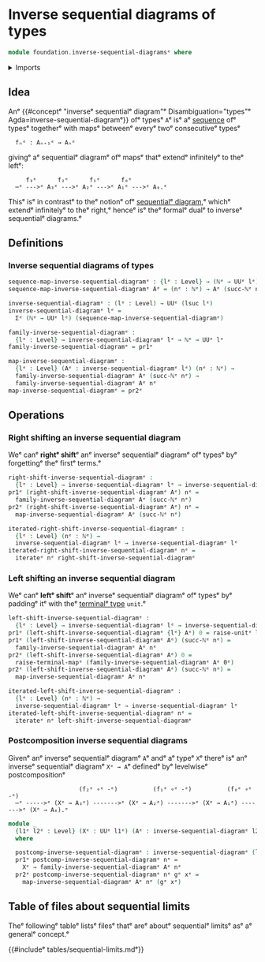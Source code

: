 # Inverse sequential diagrams of types

```agda
module foundation.inverse-sequential-diagramsᵉ where
```

<details><summary>Imports</summary>

```agda
open import elementary-number-theory.natural-numbersᵉ

open import foundation.dependent-pair-typesᵉ
open import foundation.iterating-functionsᵉ
open import foundation.unit-typeᵉ
open import foundation.universe-levelsᵉ
```

</details>

## Idea

Anᵉ
{{#conceptᵉ "inverseᵉ sequentialᵉ diagram"ᵉ Disambiguation="types"ᵉ Agda=inverse-sequential-diagramᵉ}}
ofᵉ typesᵉ `A`ᵉ isᵉ aᵉ [sequence](foundation.sequences.mdᵉ) ofᵉ typesᵉ togetherᵉ with
mapsᵉ betweenᵉ everyᵉ twoᵉ consecutiveᵉ typesᵉ

```text
  fₙᵉ : Aₙ₊₁ᵉ → Aₙᵉ
```

givingᵉ aᵉ sequentialᵉ diagramᵉ ofᵉ mapsᵉ thatᵉ extendᵉ infinitelyᵉ to theᵉ leftᵉ:

```text
     f₃ᵉ      f₂ᵉ      f₁ᵉ      f₀ᵉ
  ⋯ᵉ --->ᵉ A₃ᵉ --->ᵉ A₂ᵉ --->ᵉ A₁ᵉ --->ᵉ A₀.ᵉ
```

Thisᵉ isᵉ in contrastᵉ to theᵉ notionᵉ ofᵉ
[sequentialᵉ diagram](synthetic-homotopy-theory.sequential-diagrams.md),ᵉ whichᵉ
extendᵉ infinitelyᵉ to theᵉ right,ᵉ henceᵉ isᵉ theᵉ formalᵉ dualᵉ to inverseᵉ sequentialᵉ
diagrams.ᵉ

## Definitions

### Inverse sequential diagrams of types

```agda
sequence-map-inverse-sequential-diagramᵉ : {lᵉ : Level} → (ℕᵉ → UUᵉ lᵉ) → UUᵉ lᵉ
sequence-map-inverse-sequential-diagramᵉ Aᵉ = (nᵉ : ℕᵉ) → Aᵉ (succ-ℕᵉ nᵉ) → Aᵉ nᵉ

inverse-sequential-diagramᵉ : (lᵉ : Level) → UUᵉ (lsuc lᵉ)
inverse-sequential-diagramᵉ lᵉ =
  Σᵉ (ℕᵉ → UUᵉ lᵉ) (sequence-map-inverse-sequential-diagramᵉ)

family-inverse-sequential-diagramᵉ :
  {lᵉ : Level} → inverse-sequential-diagramᵉ lᵉ → ℕᵉ → UUᵉ lᵉ
family-inverse-sequential-diagramᵉ = pr1ᵉ

map-inverse-sequential-diagramᵉ :
  {lᵉ : Level} (Aᵉ : inverse-sequential-diagramᵉ lᵉ) (nᵉ : ℕᵉ) →
  family-inverse-sequential-diagramᵉ Aᵉ (succ-ℕᵉ nᵉ) →
  family-inverse-sequential-diagramᵉ Aᵉ nᵉ
map-inverse-sequential-diagramᵉ = pr2ᵉ
```

## Operations

### Right shifting an inverse sequential diagram

Weᵉ canᵉ **rightᵉ shift**ᵉ anᵉ inverseᵉ sequentialᵉ diagramᵉ ofᵉ typesᵉ byᵉ forgettingᵉ theᵉ
firstᵉ terms.ᵉ

```agda
right-shift-inverse-sequential-diagramᵉ :
  {lᵉ : Level} → inverse-sequential-diagramᵉ lᵉ → inverse-sequential-diagramᵉ lᵉ
pr1ᵉ (right-shift-inverse-sequential-diagramᵉ Aᵉ) nᵉ =
  family-inverse-sequential-diagramᵉ Aᵉ (succ-ℕᵉ nᵉ)
pr2ᵉ (right-shift-inverse-sequential-diagramᵉ Aᵉ) nᵉ =
  map-inverse-sequential-diagramᵉ Aᵉ (succ-ℕᵉ nᵉ)

iterated-right-shift-inverse-sequential-diagramᵉ :
  {lᵉ : Level} (nᵉ : ℕᵉ) →
  inverse-sequential-diagramᵉ lᵉ → inverse-sequential-diagramᵉ lᵉ
iterated-right-shift-inverse-sequential-diagramᵉ nᵉ =
  iterateᵉ nᵉ right-shift-inverse-sequential-diagramᵉ
```

### Left shifting an inverse sequential diagram

Weᵉ canᵉ **leftᵉ shift**ᵉ anᵉ inverseᵉ sequentialᵉ diagramᵉ ofᵉ typesᵉ byᵉ paddingᵉ itᵉ with
theᵉ [terminalᵉ type](foundation.unit-type.mdᵉ) `unit`.ᵉ

```agda
left-shift-inverse-sequential-diagramᵉ :
  {lᵉ : Level} → inverse-sequential-diagramᵉ lᵉ → inverse-sequential-diagramᵉ lᵉ
pr1ᵉ (left-shift-inverse-sequential-diagramᵉ {lᵉ} Aᵉ) 0 = raise-unitᵉ lᵉ
pr1ᵉ (left-shift-inverse-sequential-diagramᵉ Aᵉ) (succ-ℕᵉ nᵉ) =
  family-inverse-sequential-diagramᵉ Aᵉ nᵉ
pr2ᵉ (left-shift-inverse-sequential-diagramᵉ Aᵉ) 0 =
  raise-terminal-mapᵉ (family-inverse-sequential-diagramᵉ Aᵉ 0ᵉ)
pr2ᵉ (left-shift-inverse-sequential-diagramᵉ Aᵉ) (succ-ℕᵉ nᵉ) =
  map-inverse-sequential-diagramᵉ Aᵉ nᵉ

iterated-left-shift-inverse-sequential-diagramᵉ :
  {lᵉ : Level} (nᵉ : ℕᵉ) →
  inverse-sequential-diagramᵉ lᵉ → inverse-sequential-diagramᵉ lᵉ
iterated-left-shift-inverse-sequential-diagramᵉ nᵉ =
  iterateᵉ nᵉ left-shift-inverse-sequential-diagramᵉ
```

### Postcomposition inverse sequential diagrams

Givenᵉ anᵉ inverseᵉ sequentialᵉ diagramᵉ `A`ᵉ andᵉ aᵉ typeᵉ `X`ᵉ thereᵉ isᵉ anᵉ inverseᵉ
sequentialᵉ diagramᵉ `Xᵉ → A`ᵉ definedᵉ byᵉ levelwiseᵉ postcompositionᵉ

```text
                    (f₂ᵉ ∘ᵉ -ᵉ)          (f₁ᵉ ∘ᵉ -ᵉ)          (f₀ᵉ ∘ᵉ -ᵉ)
  ⋯ᵉ ----->ᵉ (Xᵉ → A₃ᵉ) ------->ᵉ (Xᵉ → A₂ᵉ) ------->ᵉ (Xᵉ → A₁ᵉ) ------->ᵉ (Xᵉ → A₀).ᵉ
```

```agda
module _
  {l1ᵉ l2ᵉ : Level} (Xᵉ : UUᵉ l1ᵉ) (Aᵉ : inverse-sequential-diagramᵉ l2ᵉ)
  where

  postcomp-inverse-sequential-diagramᵉ : inverse-sequential-diagramᵉ (l1ᵉ ⊔ l2ᵉ)
  pr1ᵉ postcomp-inverse-sequential-diagramᵉ nᵉ =
    Xᵉ → family-inverse-sequential-diagramᵉ Aᵉ nᵉ
  pr2ᵉ postcomp-inverse-sequential-diagramᵉ nᵉ gᵉ xᵉ =
    map-inverse-sequential-diagramᵉ Aᵉ nᵉ (gᵉ xᵉ)
```

## Table of files about sequential limits

Theᵉ followingᵉ tableᵉ listsᵉ filesᵉ thatᵉ areᵉ aboutᵉ sequentialᵉ limitsᵉ asᵉ aᵉ generalᵉ
concept.ᵉ

{{#includeᵉ tables/sequential-limits.mdᵉ}}